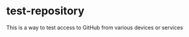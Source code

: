 test-repository
===============

This is a way to test access to GitHub from various devices or services
